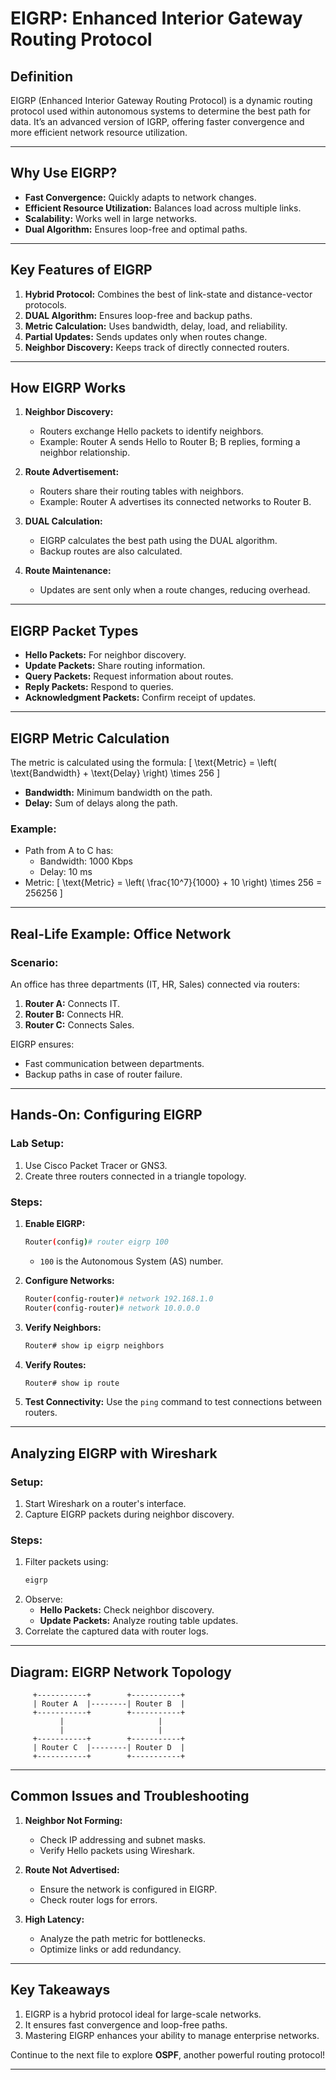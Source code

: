 # EIGRP: Enhanced Interior Gateway Routing Protocol

## **Definition**
EIGRP (Enhanced Interior Gateway Routing Protocol) is a dynamic routing protocol used within autonomous systems to determine the best path for data. It’s an advanced version of IGRP, offering faster convergence and more efficient network resource utilization.

---

## **Why Use EIGRP?**
- **Fast Convergence:** Quickly adapts to network changes.
- **Efficient Resource Utilization:** Balances load across multiple links.
- **Scalability:** Works well in large networks.
- **Dual Algorithm:** Ensures loop-free and optimal paths.

---

## **Key Features of EIGRP**
1. **Hybrid Protocol:** Combines the best of link-state and distance-vector protocols.
2. **DUAL Algorithm:** Ensures loop-free and backup paths.
3. **Metric Calculation:** Uses bandwidth, delay, load, and reliability.
4. **Partial Updates:** Sends updates only when routes change.
5. **Neighbor Discovery:** Keeps track of directly connected routers.

---

## **How EIGRP Works**
1. **Neighbor Discovery:**
   - Routers exchange Hello packets to identify neighbors.
   - Example: Router A sends Hello to Router B; B replies, forming a neighbor relationship.
   
2. **Route Advertisement:**
   - Routers share their routing tables with neighbors.
   - Example: Router A advertises its connected networks to Router B.

3. **DUAL Calculation:**
   - EIGRP calculates the best path using the DUAL algorithm.
   - Backup routes are also calculated.

4. **Route Maintenance:**
   - Updates are sent only when a route changes, reducing overhead.

---

## **EIGRP Packet Types**
- **Hello Packets:** For neighbor discovery.
- **Update Packets:** Share routing information.
- **Query Packets:** Request information about routes.
- **Reply Packets:** Respond to queries.
- **Acknowledgment Packets:** Confirm receipt of updates.

---

## **EIGRP Metric Calculation**
The metric is calculated using the formula:
\[
\text{Metric} = \left( \text{Bandwidth} + \text{Delay} \right) \times 256
\]
- **Bandwidth:** Minimum bandwidth on the path.
- **Delay:** Sum of delays along the path.

### **Example:**
- Path from A to C has:
  - Bandwidth: 1000 Kbps
  - Delay: 10 ms
- Metric:
  \[
  \text{Metric} = \left( \frac{10^7}{1000} + 10 \right) \times 256 = 256256
  \]

---

## **Real-Life Example: Office Network**
### Scenario:
An office has three departments (IT, HR, Sales) connected via routers:
1. **Router A:** Connects IT.
2. **Router B:** Connects HR.
3. **Router C:** Connects Sales.

EIGRP ensures:
- Fast communication between departments.
- Backup paths in case of router failure.

---

## **Hands-On: Configuring EIGRP**

### **Lab Setup:**
1. Use Cisco Packet Tracer or GNS3.
2. Create three routers connected in a triangle topology.

### **Steps:**
1. **Enable EIGRP:**
   ```bash
   Router(config)# router eigrp 100
   ```
   - `100` is the Autonomous System (AS) number.

2. **Configure Networks:**
   ```bash
   Router(config-router)# network 192.168.1.0
   Router(config-router)# network 10.0.0.0
   ```

3. **Verify Neighbors:**
   ```bash
   Router# show ip eigrp neighbors
   ```

4. **Verify Routes:**
   ```bash
   Router# show ip route
   ```

5. **Test Connectivity:**
   Use the `ping` command to test connections between routers.

---

## **Analyzing EIGRP with Wireshark**

### **Setup:**
1. Start Wireshark on a router's interface.
2. Capture EIGRP packets during neighbor discovery.

### **Steps:**
1. Filter packets using:
   ```bash
   eigrp
   ```
2. Observe:
   - **Hello Packets:** Check neighbor discovery.
   - **Update Packets:** Analyze routing table updates.
3. Correlate the captured data with router logs.

---

## **Diagram: EIGRP Network Topology**

```
     +-----------+        +-----------+
     | Router A  |--------| Router B  |
     +-----------+        +-----------+
           |                     |
           |                     |
     +-----------+        +-----------+
     | Router C  |--------| Router D  |
     +-----------+        +-----------+
```

---

## **Common Issues and Troubleshooting**
1. **Neighbor Not Forming:**
   - Check IP addressing and subnet masks.
   - Verify Hello packets using Wireshark.

2. **Route Not Advertised:**
   - Ensure the network is configured in EIGRP.
   - Check router logs for errors.

3. **High Latency:**
   - Analyze the path metric for bottlenecks.
   - Optimize links or add redundancy.

---

## **Key Takeaways**
1. EIGRP is a hybrid protocol ideal for large-scale networks.
2. It ensures fast convergence and loop-free paths.
3. Mastering EIGRP enhances your ability to manage enterprise networks.

Continue to the next file to explore **OSPF**, another powerful routing protocol!

---

